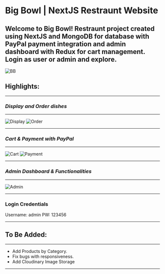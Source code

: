 <h1><b>Big Bowl</b> | NextJS Restraunt Website</h1>

## Welcome to Big Bowl! Restraunt project created using **NextJS** and **MongoDB** for database with **PayPal** payment integration and admin dashboard with **Redux** for cart management. Login as user or admin and explore.

![BB](https://i.ibb.co/y5sQ7LM/273626321-5245372925486764-8539198474181136436-n.jpg)

<h2><b>Highlights:</b></h2>
<hr/>
<h3><i>Display and Order dishes</i></h3>
<hr/>

![Display](https://i.ibb.co/1vfD9nw/274078083-675604786957154-5254876281017194162-n.jpg)
![Order](https://i.ibb.co/VDJcpd7/273994135-723183512000628-7186876326613658778-n.jpg)

<hr/>

<h3><i>Cart & Payment with PayPal</i></h3>
<hr/>

![Cart](https://i.ibb.co/3drWYdh/273864198-2136265876536424-1495270737488442721-n.jpg)
![Payment](https://i.ibb.co/7k6KH36/273997441-348714033776834-238295948976489348-n.jpg)

<hr/>

<h3><i>Admin Dashboard & Functionalities</i></h3>
<hr/>

![Admin](https://i.ibb.co/Ht6v5Bx/273710798-703680094130215-3465742835619011691-n.jpg)

<hr/>

<h3>Login Credentials </h3>
Username: admin PW: 123456

<hr/>

<h2><b>To Be Added:</b></h2>
<hr/>

- Add Products by Category.
- Fix bugs with responsiveness.
- Add Cloudinary Image Storage
<hr/>
